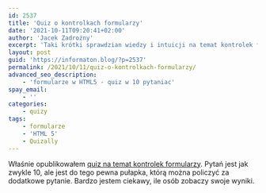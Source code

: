 ```yaml
---
id: 2537
title: 'Quiz o kontrolkach formularzy'
date: '2021-10-11T09:20:41+02:00'
author: 'Jacek Zadrożny'
excerpt: 'Taki krótki sprawdzian wiedzy i intuicji na temat kontrolek formularzy w HTML. Typy, atrybuty i pułapka.'
layout: post
guid: 'https://informaton.blog/?p=2537'
permalink: /2021/10/11/quiz-o-kontrolkach-formularzy/
advanced_seo_description:
    - 'formularze w HTML5 - quiz w 10 pytaniac'
spay_email:
    - ''
categories:
    - quizy
tags:
    - formularze
    - 'HTML 5'
    - Quizally
---
```


Właśnie opublikowałem [quiz na temat kontrolek formularzy](https://www.quizally.pl/quiz/show?id=22). Pytań jest jak zwykle 10, ale jest do tego pewna pułapka, którą można policzyć za dodatkowe pytanie. Bardzo jestem ciekawy, ile osób zobaczy swoje wyniki.